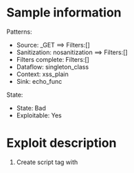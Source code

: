 # Sample information

Patterns:
- Source: _GET ==> Filters:[]
- Sanitization: nosanitization ==> Filters:[]
- Filters complete: Filters:[]
- Dataflow: singleton_class
- Context: xss_plain
- Sink: echo_func

State:
- State: Bad
- Exploitable: Yes


# Exploit description

1. Create script tag with <script>

